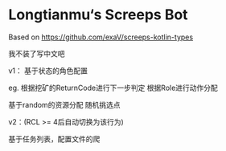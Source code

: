 # Longtianmu‘s Screeps Bot

Based on https://github.com/exaV/screeps-kotlin-types

我不装了写中文吧

v1：
基于状态的角色配置

eg. 根据挖矿的ReturnCode进行下一步判定
根据Role进行动作分配

基于random的资源分配 随机挑选点

v2：(RCL >= 4后自动切换为该行为)

基于任务列表，配置文件的爬
